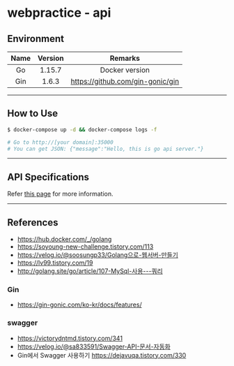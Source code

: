 # webpractice - api

## Environment

| Name | Version | Remarks |
|:-:|:-:|:-:|
| Go | 1.15.7 | Docker version |
| Gin | 1.6.3 | <https://github.com/gin-gonic/gin> |

---

## How to Use

```bash
$ docker-compose up -d && docker-compose logs -f

# Go to http://[your domain]:35000
# You can get JSON: {"message":"Hello, this is go api server."}
```

---

## API Specifications

Refer [this page](../API_doc.md) for more information.

---

## References

- <https://hub.docker.com/_/golang>
- <https://soyoung-new-challenge.tistory.com/113>
- <https://velog.io/@soosungp33/Golang으로-웹서버-만들기>
- <https://lv99.tistory.com/19>
- <http://golang.site/go/article/107-MySql-사용---쿼리>

### Gin
- <https://gin-gonic.com/ko-kr/docs/features/>

### swagger
- <https://victorydntmd.tistory.com/341>
- <https://velog.io/@sa833591/Swagger-API-문서-자동화>
- Gin에서 Swagger 사용하기 <https://dejavuqa.tistory.com/330>